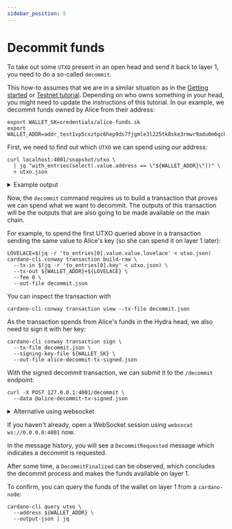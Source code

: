 ```yaml
---
sidebar_position: 5
---
```


# Decommit funds

To take out some `UTXO` present in an open head and send it back to layer 1, you need to do a so-called `decommit`.

This how-to assumes that we are in a similar situation as in the [Getting started](../getting-started) or [Testnet tutorial](../tutorial). Depending on who owns something in your head, you might need to update the instructions of this tutorial. In our example, we decommit funds owned by Alice from their address:

```shell
export WALLET_SK=credentials/alice-funds.sk
export WALLET_ADDR=addr_test1vp5cxztpc6hep9ds7fjgmle3l225tk8ske3rmwr9adu0m6qchmx5z
```

First, we need to find out which `UTXO` we can spend using our address:

```shell
curl localhost:4001/snapshot/utxo \
  | jq "with_entries(select(.value.address == \"${WALLET_ADDR}\"))" \
  > utxo.json
```

<details>
<summary> Example output</summary>

```json
{
  "f6b004be1cf95dbd3d0abc3daceac40ef6401e502972a919e5e52564b9f5740b#0": {
    "address": "addr_test1vp5cxztpc6hep9ds7fjgmle3l225tk8ske3rmwr9adu0m6qchmx5z",
    "datum": null,
    "datumhash": null,
    "inlineDatum": null,
    "referenceScript": null,
    "value": {
      "lovelace": 50000000
    }
  },
  "f6b004be1cf95dbd3d0abc3daceac40ef6401e502972a919e5e52564b9f5740b#1": {
    "address": "addr_test1vp5cxztpc6hep9ds7fjgmle3l225tk8ske3rmwr9adu0m6qchmx5z",
    "datum": null,
    "datumhash": null,
    "inlineDatum": null,
    "referenceScript": null,
    "value": {
      "lovelace": 50000000
    }
  }
}
```

</details>

Now, the `decommit` command requires us to build a transaction that proves we can spend what we want to decommit. The outputs of this transaction will be the outputs that are also going to be made available on the main chain.

For example, to spend the first UTXO queried above in a transaction sending the same value to Alice's key (so she can spend it on layer 1 later):

```shell
LOVELACE=$(jq -r 'to_entries[0].value.value.lovelace' < utxo.json)
cardano-cli conway transaction build-raw \
  --tx-in $(jq -r 'to_entries[0].key' < utxo.json) \
  --tx-out ${WALLET_ADDR}+${LOVELACE} \
  --fee 0 \
  --out-file decommit.json
```

You can inspect the transaction with

```shell
cardano-cli conway transaction view --tx-file decommit.json
```

As the transaction spends from Alice's funds in the Hydra head, we also need to
sign it with her key:

```shell
cardano-cli conway transaction sign \
  --tx-file decommit.json \
  --signing-key-file ${WALLET_SK} \
  --out-file alice-decommit-tx-signed.json
```

With the signed decommit transaction, we can submit it to the `/decommit` endpoint:

```shell
curl -X POST 127.0.0.1:4001/decommit \
  --data @alice-decommit-tx-signed.json
```

<details>
<summary>Alternative using websocket</summary>

We can also submit a `Decommit` client input using a WebSocket:
```shell
cat alice-decommit-tx-signed.json \
  | jq -c '{tag: "Decommit", decommitTx: .}' \
  | websocat "ws://127.0.0.1:4001?history=no"
```

</details>

If you haven't already, open a WebSocket session using `websocat ws://0.0.0.0:4001` now.

In the message history, you will see a `DecommitRequested` message which
indicates a decommit is requested.

After some time, a `DecommitFinalized` can be observed, which concludes the decommit process and makes the funds available on layer 1.

To confirm, you can query the funds of the wallet on layer 1 from a `cardano-node`:

```shell
cardano-cli query utxo \
  --address ${WALLET_ADDR} \
  --output-json | jq
```
